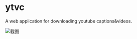 # ytvc
A web application for downloading youtube captions&amp;videos.

![截图](./resources/img/IMG_0000.png)

